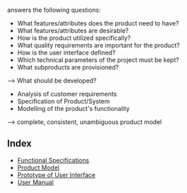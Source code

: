 answers the following questions:
- What features/attributes does the product need to have?
- What features/attributes are desirable?
- How is the product utilized specifically?
- What quality requirements are important for the product?
- How is the user interface defined?
- Which technical parameters of the project must be kept?
- What subproducts are provisioned?

--> What should be developed?



- Analysis of customer requirements
- Specification of Product/System
- Modelling of the product's functionality

--> complete, consistent, unambiguous product model


## Index

- [Functional Specifications](/3rdTry/2DefinitionPase/2.1.0FunctionalSpecifications.md)
- [Product Model](/3rdTry/2DefinitionPase/2.2.0ProductModel.md)
- [Prototype of User Interface](/3rdTry/2DefinitionPase/2.3.0PrototypeUI.md)
- [User Manual](/3rdTry/2DefinitionPase/2.4.0UserManual.md)
